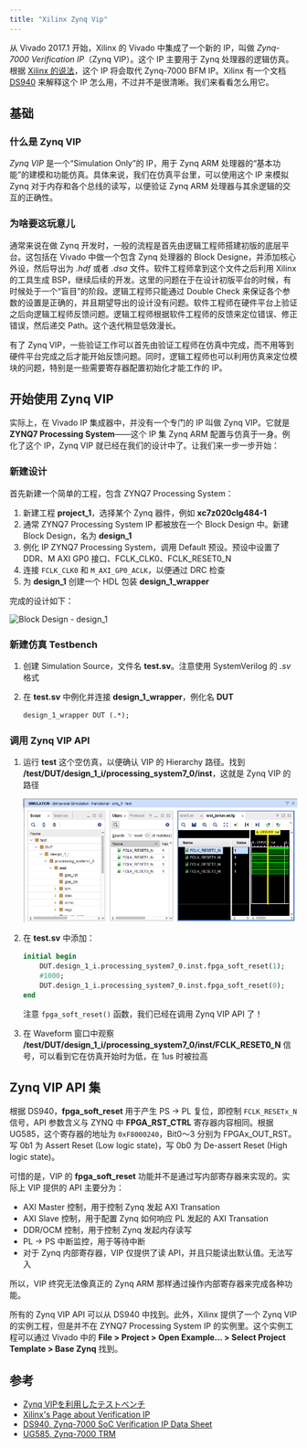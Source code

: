 ```yaml
---
title: "Xilinx Zynq Vip"
---
```


从 Vivado 2017.1 开始，Xilinx 的 Vivado 中集成了一个新的 IP，叫做 *Zynq-7000 Verification IP*（Zynq VIP）。这个 IP 主要用于 Zynq 处理器的逻辑仿真。根据 [Xilinx 的说法](https://www.xilinx.com/products/design-tools/vivado/verification-ip.html)，这个 IP
将会取代 Zynq-7000 BFM IP。Xilinx 有一个文档 [DS940](https://www.xilinx.com/support/documentation/ip_documentation/processing_system7_vip/v1_0/ds940-zynq-vip.pdf) 来解释这个 IP 怎么用，不过并不是很清晰。我们来看看怎么用它。

## 基础

### 什么是 Zynq VIP

*Zynq VIP* 是一个“Simulation Only”的 IP，用于 Zynq ARM 处理器的“基本功能”的建模和功能仿真。具体来说，我们在仿真平台里，可以使用这个 IP 来模拟 Zynq 对于内存和各个总线的读写，以便验证 Zynq ARM 处理器与其余逻辑的交互的正确性。

### 为啥要这玩意儿

通常来说在做 Zynq 开发时，一般的流程是首先由逻辑工程师搭建初版的底层平台。这包括在 Vivado 中做一个包含 Zynq 处理器的 Block Designe，并添加核心外设，然后导出为 *.hdf* 或者 *.dsa* 文件。软件工程师拿到这个文件之后利用 Xilinx 的工具生成 BSP，继续后续的开发。这里的问题在于在设计初版平台的时候，有时候处于一个“盲目”的阶段。逻辑工程师只能通过 Double Check 来保证各个参数的设置是正确的，并且期望导出的设计没有问题。软件工程师在硬件平台上验证之后向逻辑工程师反馈问题。逻辑工程师根据软件工程师的反馈来定位错误、修正错误，然后递交 Path。这个迭代稍显低效漫长。

有了 Zynq VIP，一些验证工作可以首先由验证工程师在仿真中完成，而不用等到硬件平台完成之后才能开始反馈问题。同时，逻辑工程师也可以利用仿真来定位模块的问题，特别是一些需要寄存器配置初始化才能工作的 IP。

## 开始使用 Zynq VIP

实际上，在 Vivado IP 集成器中，并没有一个专门的 IP 叫做 Zynq VIP。它就是 **ZYNQ7 Processing System**——这个 IP 集 Zynq ARM 配置与仿真于一身。例化了这个 IP，Zynq VIP 就已经在我们的设计中了。让我们来一步一步开始：

### 新建设计

首先新建一个简单的工程，包含 ZYNQ7 Processing System：

1. 新建工程 **project_1**，选择某个 Zynq 器件，例如 **xc7z020clg484-1**
2. 通常 ZYNQ7 Processing System IP 都被放在一个 Block Design 中。新建 Block Design，名为 **design_1**
3. 例化 IP ZYNQ7 Processing System，调用 Default 预设。预设中设置了 DDR、M AXI GP0 接口、FCLK_CLK0、FCLK_RESET0_N
4. 连接 `FCLK_CLK0` 和 `M_AXI_GP0_ACLK`，以便通过 DRC 检查
5. 为 **design_1** 创建一个 HDL 包装 **design_1_wrapper**

完成的设计如下：

![](/image/xilinx-zynq-vip-0.png "Block Design - design_1")

### 新建仿真 Testbench

1. 创建 Simulation Source，文件名 **test.sv**。注意使用 SystemVerilog 的 *.sv* 格式
2. 在 **test.sv** 中例化并连接 **design_1_wrapper**，例化名 **DUT**

   ```systemverilog
   design_1_wrapper DUT (.*);
   ```

### 调用 Zynq VIP API

1. 运行 **test** 这个空仿真，以便确认 VIP 的 Hierarchy 路径。找到 **/test/DUT/design_1_i/processing_system7_0/inst**，这就是 Zynq VIP 的路径

   ![Simulation - test](xilinx-zynq-vip-1.png)

2. 在 **test.sv** 中添加：

   ```systemverilog
   initial begin
       DUT.design_1_i.processing_system7_0.inst.fpga_soft_reset(1);
       #1000;
       DUT.design_1_i.processing_system7_0.inst.fpga_soft_reset(0);
   end
   ```

   注意 `fpga_soft_reset()` 函数，我们已经在调用 Zynq VIP API 了！

3. 在 Waveform 窗口中观察 **/test/DUT/design_1_i/processing_system7_0/inst/FCLK_RESET0_N** 信号，可以看到它在仿真开始时为低，在 1us 时被拉高

## Zynq VIP API 集

根据 DS940，**fpga_soft_reset** 用于产生 PS -> PL 复位，即控制 `FCLK_RESETx_N` 信号，API 参数含义与 ZYNQ 中 **FPGA_RST_CTRL** 寄存器内容相同。根据 UG585，这个寄存器的地址为 `0xF8000240`，Bit0～3 分别为 FPGAx_OUT_RST。写 0b1 为 Assert Reset (Low logic state)，写 0b0 为 De-assert Reset (High logic state)。

可惜的是，VIP 的 **fpga_soft_reset** 功能并不是通过写内部寄存器来实现的。实际上 VIP 提供的 API 主要分为：

* AXI Master 控制，用于控制 Zynq 发起 AXI Transation
* AXI Slave 控制，用于配置 Zynq 如何响应 PL 发起的 AXI Transation
* DDR/OCM 控制，用于控制 Zynq 发起内存读写
* PL -> PS 中断监控，用于等待中断
* 对于 Zynq 内部寄存器，VIP 仅提供了读 API，并且只能读出默认值。无法写入

所以，VIP 终究无法像真正的 Zynq ARM 那样通过操作内部寄存器来完成各种功能。

所有的 Zynq VIP API 可以从 DS940 中找到。此外，Xilinx 提供了一个 Zynq VIP 的实例工程，但是并不在 ZYNQ7 Processing System IP 的实例里。这个实例工程可以通过 Vivado 中的 **File > Project > Open Example... > Select Project Template > Base Zynq** 找到。

## 参考

* [Zynq VIPを利用したテストベンチ](https://www.slideshare.net/ssuser479fa3/zynq-vip-78968931)
* [Xilinx's Page about Verification IP](https://www.xilinx.com/products/design-tools/vivado/verification-ip.html)
* [DS940, Zynq-7000 SoC Verification IP Data Sheet](https://www.xilinx.com/support/documentation/ip_documentation/processing_system7_vip/v1_0/ds940-zynq-vip.pdf)
* [UG585, Zynq-7000 TRM](https://www.xilinx.com/support/documentation/user_guides/ug585-Zynq-7000-TRM.pdf)
